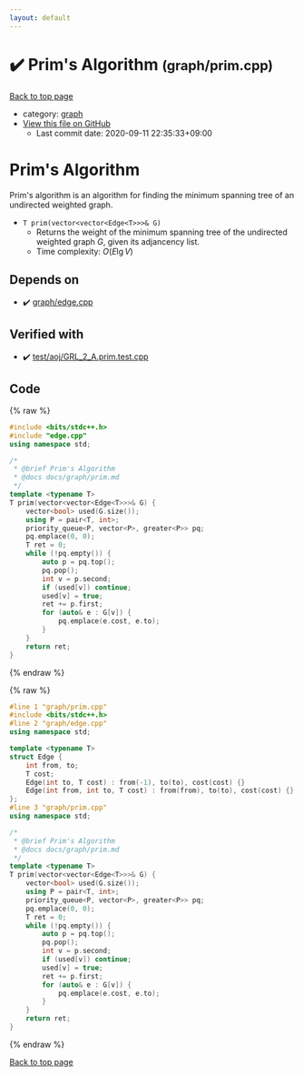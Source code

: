 ```yaml
---
layout: default
---
```


<!-- mathjax config similar to math.stackexchange -->
<script type="text/javascript" async
  src="https://cdnjs.cloudflare.com/ajax/libs/mathjax/2.7.5/MathJax.js?config=TeX-MML-AM_CHTML">
</script>
<script type="text/x-mathjax-config">
  MathJax.Hub.Config({
    TeX: { equationNumbers: { autoNumber: "AMS" }},
    tex2jax: {
      inlineMath: [ ['$','$'] ],
      processEscapes: true
    },
    "HTML-CSS": { matchFontHeight: false },
    displayAlign: "left",
    displayIndent: "2em"
  });
</script>

<script type="text/javascript" src="https://cdnjs.cloudflare.com/ajax/libs/jquery/3.4.1/jquery.min.js"></script>
<script src="https://cdn.jsdelivr.net/npm/jquery-balloon-js@1.1.2/jquery.balloon.min.js" integrity="sha256-ZEYs9VrgAeNuPvs15E39OsyOJaIkXEEt10fzxJ20+2I=" crossorigin="anonymous"></script>
<script type="text/javascript" src="../../assets/js/copy-button.js"></script>
<link rel="stylesheet" href="../../assets/css/copy-button.css" />


# :heavy_check_mark: Prim's Algorithm <small>(graph/prim.cpp)</small>

<a href="../../index.html">Back to top page</a>

* category: <a href="../../index.html#f8b0b924ebd7046dbfa85a856e4682c8">graph</a>
* <a href="{{ site.github.repository_url }}/blob/master/graph/prim.cpp">View this file on GitHub</a>
    - Last commit date: 2020-09-11 22:35:33+09:00




# Prim's Algorithm

Prim's algorithm is an algorithm for finding the minimum spanning tree of an undirected weighted graph.

- `T prim(vector<vector<Edge<T>>>& G)`
    - Returns the weight of the minimum spanning tree of the undirected weighted graph $G$, given its adjancency list.
    - Time complexity: $O(E\lg V)$

## Depends on

* :heavy_check_mark: <a href="edge.cpp.html">graph/edge.cpp</a>


## Verified with

* :heavy_check_mark: <a href="../../verify/test/aoj/GRL_2_A.prim.test.cpp.html">test/aoj/GRL_2_A.prim.test.cpp</a>


## Code

<a id="unbundled"></a>
{% raw %}
```cpp
#include <bits/stdc++.h>
#include "edge.cpp"
using namespace std;

/*
 * @brief Prim's Algorithm
 * @docs docs/graph/prim.md
 */
template <typename T>
T prim(vector<vector<Edge<T>>>& G) {
    vector<bool> used(G.size());
    using P = pair<T, int>;
    priority_queue<P, vector<P>, greater<P>> pq;
    pq.emplace(0, 0);
    T ret = 0;
    while (!pq.empty()) {
        auto p = pq.top();
        pq.pop();
        int v = p.second;
        if (used[v]) continue;
        used[v] = true;
        ret += p.first;
        for (auto& e : G[v]) {
            pq.emplace(e.cost, e.to);
        }
    }
    return ret;
}
```
{% endraw %}

<a id="bundled"></a>
{% raw %}
```cpp
#line 1 "graph/prim.cpp"
#include <bits/stdc++.h>
#line 2 "graph/edge.cpp"
using namespace std;

template <typename T>
struct Edge {
    int from, to;
    T cost;
    Edge(int to, T cost) : from(-1), to(to), cost(cost) {}
    Edge(int from, int to, T cost) : from(from), to(to), cost(cost) {}
};
#line 3 "graph/prim.cpp"
using namespace std;

/*
 * @brief Prim's Algorithm
 * @docs docs/graph/prim.md
 */
template <typename T>
T prim(vector<vector<Edge<T>>>& G) {
    vector<bool> used(G.size());
    using P = pair<T, int>;
    priority_queue<P, vector<P>, greater<P>> pq;
    pq.emplace(0, 0);
    T ret = 0;
    while (!pq.empty()) {
        auto p = pq.top();
        pq.pop();
        int v = p.second;
        if (used[v]) continue;
        used[v] = true;
        ret += p.first;
        for (auto& e : G[v]) {
            pq.emplace(e.cost, e.to);
        }
    }
    return ret;
}

```
{% endraw %}

<a href="../../index.html">Back to top page</a>

